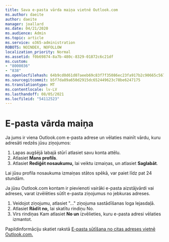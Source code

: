 ```yaml
---
title: Sava e-pasta vārda maiņa vietnē Outlook.com
ms.author: daeite
author: daeite
manager: joallard
ms.date: 04/21/2020
ms.audience: Admin
ms.topic: article
ms.service: o365-administration
ROBOTS: NOINDEX, NOFOLLOW
localization_priority: Normal
ms.assetid: f0b69874-8a7b-480c-8329-01872c6c21df
ms.custom:
- "8000036"
- "838"
ms.openlocfilehash: 64b9cd0d61d07aeeb69c83f7f35086ec23fa917b2c90665c567245fe4915abe1
ms.sourcegitcommit: b5f7da89a650d2915dc652449623c78be6247175
ms.translationtype: MT
ms.contentlocale: lv-LV
ms.lasthandoff: 08/05/2021
ms.locfileid: "54112523"
---
```

# <a name="change-your-email-name"></a>E-pasta vārda maiņa

Ja jums ir viena Outlook.com e-pasta adrese un vēlaties mainīt vārdu, kuru adresāti redzēs jūsu ziņojumos:
  
1. Lapas augšējā labajā stūrī atlasiet savu konta attēlu.
2. Atlasiet **Mans profils**.
3. Atlasiet **Rediģēt nosaukumu,** lai veiktu izmaiņas, un atlasiet **Saglabāt**.

Lai jūsu profila nosaukuma izmaiņas stātos spēkā, var paiet līdz pat 24 stundām.
  
Ja jūsu Outlook.com kontam ir pievienoti vairāki e-pasta aizstājvārdi vai adreses, varat izvēlēties sūtīt e-pasta ziņojumus no jebkuras adreses.
  
1. Veidojot ziņojumu, atlasiet "..." ziņojuma sastādīšanas loga lejasdaļā.
1. Atlasiet **Rādīt no,** lai skatītu rindiņu No.
1. Virs rindiņas Kam atlasiet **No un** izvēlieties, kuru e-pasta adresi vēlaties izmantot.

Papildinformāciju skatiet rakstā [E-pasta sūtīšana no citas adreses vietnē Outlook.com.](https://support.office.com/article/ccba89cb-141c-4a36-8c56-6d16a8556d2e?wt.mc_id=Office_Outlook_com_Alchemy)